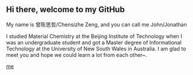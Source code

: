 ## Hi there, welcome to my GitHub

My name is 曾陈思哲/Chensizhe Zeng, and you can call me John/Jonathan

I studied Material Chemistry at the Beijing Institute of Technology when I was an undergraduate student and got a Master degree of Informational Technology at the University of New South Wales in Australia.
I am glad to meet you and hope we could learn a lot from each other~.

[me](!https://github.com/gtb-2022-zeng-chensizhe/.github/blob/main/profile/assets/head.jpg "me")

